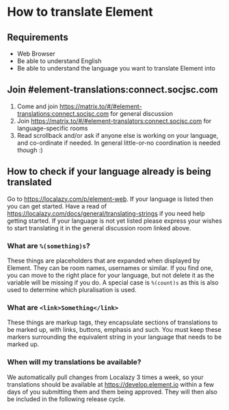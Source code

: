 # How to translate Element

## Requirements

- Web Browser
- Be able to understand English
- Be able to understand the language you want to translate Element into

## Join #element-translations:connect.socjsc.com

1. Come and join https://matrix.to/#/#element-translations:connect.socjsc.com for general discussion
2. Join https://matrix.to/#/#element-translators:connect.socjsc.com for language-specific rooms
3. Read scrollback and/or ask if anyone else is working on your language, and co-ordinate if needed. In general little-or-no coordination is needed though :)

## How to check if your language already is being translated

Go to https://localazy.com/p/element-web. If your language is listed then you can get started. Have a read
of https://localazy.com/docs/general/translating-strings if you need help getting started. If your language is not yet
listed please express your wishes to start translating it in the general discussion room linked above.

### What are `%(something)s`?

These things are placeholders that are expanded when displayed by Element. They can be room names, usernames or similar.
If you find one, you can move to the right place for your language, but not delete it as the variable will be missing if you do.
A special case is `%(count)s` as this is also used to determine which pluralisation is used.

### What are `<link>Something</link>`

These things are markup tags, they encapsulate sections of translations to be marked up, with links, buttons, emphasis and such.
You must keep these markers surrounding the equivalent string in your language that needs to be marked up.

### When will my translations be available?

We automatically pull changes from Localazy 3 times a week, so your translations should be available at https://develop.element.io
within a few days of you submitting them and them being approved. They will then also be included in the following release cycle.
